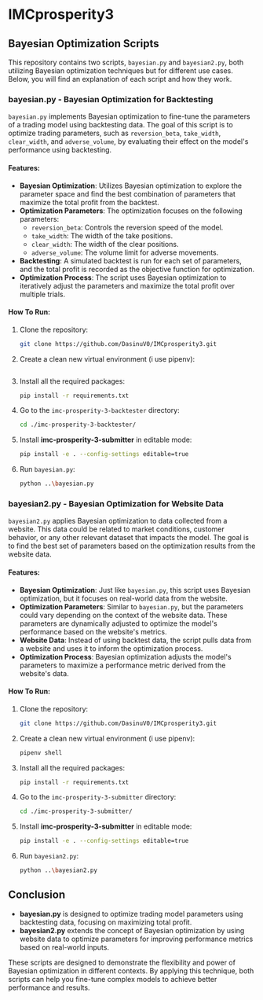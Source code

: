 # IMCprosperity3

## Bayesian Optimization Scripts

This repository contains two scripts, `bayesian.py` and `bayesian2.py`, both utilizing Bayesian optimization techniques but for different use cases. Below, you will find an explanation of each script and how they work.

### bayesian.py - Bayesian Optimization for Backtesting

`bayesian.py` implements Bayesian optimization to fine-tune the parameters of a trading model using backtesting data. The goal of this script is to optimize trading parameters, such as `reversion_beta`, `take_width`, `clear_width`, and `adverse_volume`, by evaluating their effect on the model's performance using backtesting.

#### Features:
- **Bayesian Optimization**: Utilizes Bayesian optimization to explore the parameter space and find the best combination of parameters that maximize the total profit from the backtest.
- **Optimization Parameters**: The optimization focuses on the following parameters:
  - `reversion_beta`: Controls the reversion speed of the model.
  - `take_width`: The width of the take positions.
  - `clear_width`: The width of the clear positions.
  - `adverse_volume`: The volume limit for adverse movements.
- **Backtesting**: A simulated backtest is run for each set of parameters, and the total profit is recorded as the objective function for optimization.
- **Optimization Process**: The script uses Bayesian optimization to iteratively adjust the parameters and maximize the total profit over multiple trials.

#### How To Run:
1. Clone the repository:  
    ```bash
    git clone https://github.com/DasinuV0/IMCprosperity3.git
    ```
2. Create a clean new virtual environment (i use pipenv):    
    ```bash
3. Install all the required packages:  
    ```bash
    pip install -r requirements.txt
    ```
4. Go to the `imc-prosperity-3-backtester` directory:  
    ```bash
    cd ./imc-prosperity-3-backtester/
    ```
5. Install **imc-prosperity-3-submitter** in editable mode:  
    ```bash
    pip install -e . --config-settings editable=true
    ```
6. Run `bayesian.py`:  
    ```bash
    python ..\bayesian.py
    ```

### bayesian2.py - Bayesian Optimization for Website Data

`bayesian2.py` applies Bayesian optimization to data collected from a website. This data could be related to market conditions, customer behavior, or any other relevant dataset that impacts the model. The goal is to find the best set of parameters based on the optimization results from the website data.

#### Features:
- **Bayesian Optimization**: Just like `bayesian.py`, this script uses Bayesian optimization, but it focuses on real-world data from the website.
- **Optimization Parameters**: Similar to `bayesian.py`, but the parameters could vary depending on the context of the website data. These parameters are dynamically adjusted to optimize the model's performance based on the website's metrics.
- **Website Data**: Instead of using backtest data, the script pulls data from a website and uses it to inform the optimization process.
- **Optimization Process**: Bayesian optimization adjusts the model's parameters to maximize a performance metric derived from the website's data.

#### How To Run:
1. Clone the repository:  
    ```bash
    git clone https://github.com/DasinuV0/IMCprosperity3.git
    ```
2. Create a clean new virtual environment (i use pipenv):    
    ```bash
    pipenv shell
3. Install all the required packages:  
    ```bash
    pip install -r requirements.txt
    ```
4. Go to the `imc-prosperity-3-submitter` directory:  
    ```bash
    cd ./imc-prosperity-3-submitter/
    ```
5. Install **imc-prosperity-3-submitter** in editable mode:  
    ```bash
    pip install -e . --config-settings editable=true
    ```
6. Run `bayesian2.py`:  
    ```bash
    python ..\bayesian2.py
    ```

## Conclusion

- **bayesian.py** is designed to optimize trading model parameters using backtesting data, focusing on maximizing total profit.
- **bayesian2.py** extends the concept of Bayesian optimization by using website data to optimize parameters for improving performance metrics based on real-world inputs.

These scripts are designed to demonstrate the flexibility and power of Bayesian optimization in different contexts. By applying this technique, both scripts can help you fine-tune complex models to achieve better performance and results.
